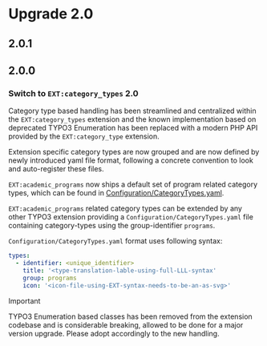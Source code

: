 # Upgrade 2.0

## 2.0.1

## 2.0.0

### Switch to `EXT:category_types` 2.0

Category type based handling has been streamlined and centralized within the `EXT:category_types` extension
and the known implementation based on deprecated TYPO3 Enumeration has been replaced with a modern PHP API
provided by the `EXT:category_type` extension.

Extension specific category types are now grouped and are now defined by newly introduced yaml file format,
following a concrete convention to look and auto-register these files.

`EXT:academic_programs` now ships a default set of program related category types, which can be found
in [Configuration/CategoryTypes.yaml](./Configuration/CategoryTypes.yaml).

`EXT:academic_programs` related category types can be extended by any other TYPO3 extension providing a
`Configuration/CategoryTypes.yaml` file containing category-types using the group-identifier `programs`.

`Configuration/CategoryTypes.yaml` format uses following syntax:

```yaml
types:
  - identifier: <unique_identifier>
    title: '<type-translation-lable-using-full-LLL-syntax'
    group: programs
    icon: '<icon-file-using-EXT-syntax-needs-to-be-an-as-svg>'
```

> [!IMPORTANT]
> TYPO3 Enumeration based classes has been removed from the extension codebase
> and is considerable breaking, allowed to be done for a major version upgrade.
> Please adopt accordingly to the new handling.

